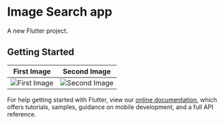# Image Search app

A new Flutter project.

## Getting Started
|First Image|Second Image|
|:-:|:-:|
|![First Image](https://user-images.githubusercontent.com/90749914/136829313-22c66b63-9154-4173-9602-5e1fe20bb8d1.gif)|![Second Image](https://user-images.githubusercontent.com/90749914/136829319-704005d8-ca7d-4baf-84b9-62bc279d909a.gif)|


For help getting started with Flutter, view our
[online documentation](https://flutter.dev/docs), which offers tutorials,
samples, guidance on mobile development, and a full API reference.

